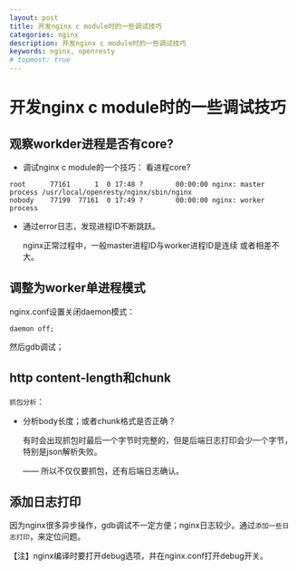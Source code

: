 ```yaml
---
layout: post
title: 开发nginx c module时的一些调试技巧
categories: nginx
description: 开发nginx c module时的一些调试技巧
keywords: nginx, openresty
# topmost: true
---
```


# 开发nginx c module时的一些调试技巧

## 观察workder进程是否有core?

* 调试nginx c module的一个技巧： 看进程core?
```
root      77161      1  0 17:48 ?        00:00:00 nginx: master process /usr/local/openresty/nginx/sbin/nginx
nobody    77199  77161  0 17:49 ?        00:00:00 nginx: worker process
```

* 通过error日志，发现进程ID不断跳跃。

  nginx正常过程中，一般master进程ID与worker进程ID是连续 或者相差不大。

## 调整为worker单进程模式

nginx.conf设置关闭daemon模式：
```
daemon off;
```
然后gdb调试；

## http content-length和chunk

`抓包分析`：

* 分析body长度；或者chunk格式是否正确？
  
  有时会出现抓包时最后一个字节时完整的，但是后端日志打印会少一个字节，特别是json解析失败。
  
  —— 所以不仅仅要抓包，还有后端日志确认。

## 添加日志打印

  因为nginx很多异步操作，gdb调试不一定方便；nginx日志较少。通过`添加一些日志打印`，来定位问题。

  【注】nginx编译时要打开debug选项，并在nginx.conf打开debug开关。
